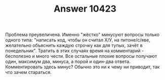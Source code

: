 ﻿---
title: "Answer 10423"
se.owner.user_id: 282277
se.owner.display_name: "Эникейщик"
se.owner.link: "https://ru.meta.stackoverflow.com/users/282277/%d0%ad%d0%bd%d0%b8%d0%ba%d0%b5%d0%b9%d1%89%d0%b8%d0%ba"
se.answer_id: 10423
se.question_id: 10417
se.post_type: answer
se.is_accepted: False
---
<p>Проблема преувеличена. Именно "жёстко" минусуют вопросы только одного типа: "написать код, чтобы он считал Х/У, на питоне/с/яве, желательно объяснить каждую строчку как для тупых, зачёт в понедельник". Тратить в этих случаях время на комментарий - бесполезно и много чести. Все остальные плохие вопросы получают один, максимум два, минуса, а порой и один-два ответа. Комментировать здесь минус? Обычно это ни к чему ни приводит, так что зачем стараться.</p>
